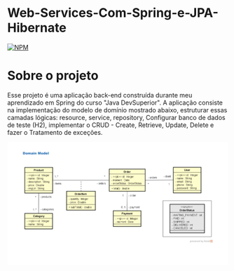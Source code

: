 # Web-Services-Com-Spring-e-JPA-Hibernate

[![NPM](https://img.shields.io/npm/l/react)](https://github.com/devsuperior/sds1-wmazoni/blob/master/LICENSE) 

# Sobre o projeto

Esse projeto é uma aplicação back-end construída durante meu aprendizado em Spring do curso "Java DevSuperior".
A aplicação consiste na implementação do modelo de domínio mostrado abaixo, estruturar essas camadas lógicas: resource, service, repository, Configurar banco de dados de teste (H2), implementar o CRUD - Create, Retrieve, Update, Delete e fazer o Tratamento de exceções.

![DomainModel](https://github.com/Gusthavo-Henrique/Assets/blob/main/modelo%20de%20dominio.png)



